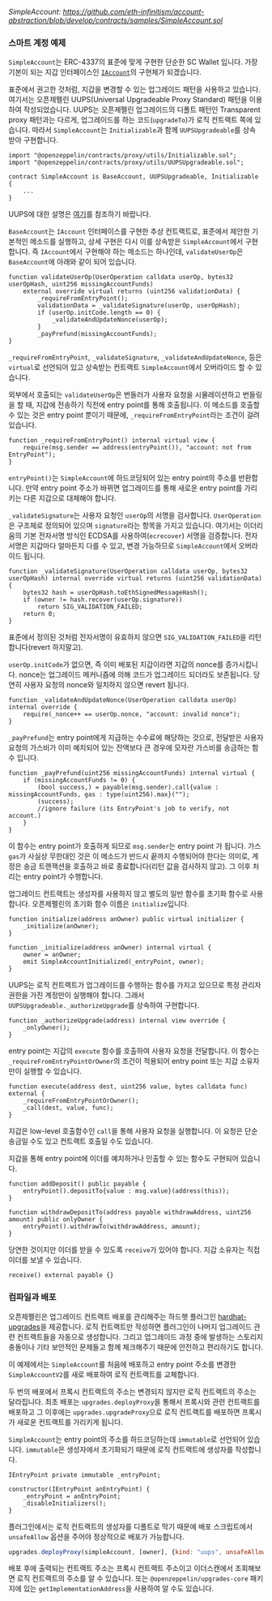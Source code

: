 *SimpleAccount: https://github.com/eth-infinitism/account-abstraction/blob/develop/contracts/samples/SimpleAccount.sol*

### 스마트 계정 예제
`SimpleAccount`는 ERC-4337의 표준에 맞게 구현한 단순한 SC Wallet 입니다. 가장 기본이 되는 지갑 인터페이스인 [`IAccount`](../contracts/interfaces/IAccount.sol)의 구현체가 되겠습니다.

표준에서 권고한 것처럼, 지갑을 변경할 수 있는 업그레이드 패턴을 사용하고 있습니다. 여기서는 오픈제펠린 UUPS(Universal Upgradeable Proxy Standard) 패턴을 이용하여 작성되었습니다. UUPS는 
오픈제펠린 업그레이드의 디폴트 패턴인 Transparent proxy 패턴과는 다르게, 업그레이드를 하는 코드(`upgradeTo`)가 로직 컨트랙트 쪽에 있습니다. 
따라서 `SimpleAccount`는 `Initializable`과 함께 `UUPSUpgradeable`를 상속 받아 구현합니다.

```solidity
import "@openzeppelin/contracts/proxy/utils/Initializable.sol";
import "@openzeppelin/contracts/proxy/utils/UUPSUpgradeable.sol";

contract SimpleAccount is BaseAccount, UUPSUpgradeable, Initializable {
    ...
}
```

UUPS에 대한 설명은 [여기](./uups.md)를 참조하기 바랍니다.  

`BaseAccount`는 `IAccount` 인터페이스를 구현한 추상 컨트랙트로, 표준에서 제안한 기본적인 메소드를 실행하고, 상세 구현은 다시 
이를 상속받은 `SimpleAccount`에서 구현합니다. 즉 `IAccount`에서 구현해야 하는 메소드는 하나인데, `validateUserOp`은 `BaseAccount`에 아래와 같이 
되어 있습니다.

```solidity
function validateUserOp(UserOperation calldata userOp, bytes32 userOpHash, uint256 missingAccountFunds)
    external override virtual returns (uint256 validationData) {
        _requireFromEntryPoint();
        validationData = _validateSignature(userOp, userOpHash);
        if (userOp.initCode.length == 0) {
            _validateAndUpdateNonce(userOp);
        }
        _payPrefund(missingAccountFunds);
}
```
`_requireFromEntryPoint`, `_validateSignature`, `_validateAndUpdateNonce`, 등은 `virtual`로 선언되어 있고 
상속받는 컨트랙트 `SimpleAccount`에서 오버라이드 할 수 있습니다.

외부에서 호출되는 `validateUserOp`은 번들러가 사용자 요청을 시뮬레이션하고 번들링을 할 때, 지갑에 전송하기 직전에 entry point를 통해 호출됩니다.
이 메소드를 호출할 수 있는 것은 entry point 뿐이기 때문에, `_requireFromEntryPoint`라는 조건이 걸려 있습니다.

```solidity
function _requireFromEntryPoint() internal virtual view {
    require(msg.sender == address(entryPoint()), "account: not from EntryPoint");
}
```
`entryPoint()`는 `SimpleAccount`에 하드코딩되어 있는 entry point의 주소를 반환합니다. 만약 entry point 주소가 바뀌면 
업그레이드를 통해 새로운 entry point를 가리키는 다른 지갑으로 대체해야 합니다.

`_validateSignature`는 사용자 요청인 `userOp`의 서명을 검사합니다. `UserOperation`은 구조체로 정의되어 있으며 `signature`라는 
항목을 가지고 있습니다. 여기서는 이더리움의 기본 전자서명 방식인 ECDSA를 사용하여(`ecrecover`) 서명을 검증합니다. 전자서명은 지갑마다 얼마든지 다를 수 있고, 변경 가능하므로 
`SimpleAccount`에서 오버라이드 됩니다.

```solidity
function _validateSignature(UserOperation calldata userOp, bytes32 userOpHash) internal override virtual returns (uint256 validationData) {
    bytes32 hash = userOpHash.toEthSignedMessageHash();
    if (owner != hash.recover(userOp.signature))
        return SIG_VALIDATION_FAILED;
    return 0;
}
```
표준에서 정의된 것처럼 전자서명이 유효하지 않으면 `SIG_VALIDATION_FAILED`을 리턴합니다(revert 하지말고).  

`userOp.initCode`가 없으면, 즉 이미 배포된 지갑이라면 지갑의 nonce를 증가시킵니다. nonce는 업그레이드 메커니즘에 의해 코드가 업그레이드 되더라도 보존됩니다.
당연히 사용자 요청의 nonce와 일치하지 않으면 revert 됩니다.

```solidity
function _validateAndUpdateNonce(UserOperation calldata userOp) internal override {
    require(_nonce++ == userOp.nonce, "account: invalid nonce");
}
```

`_payPrefund`는 entry point에게 지급하는 수수료에 해당하는 것으로, 전달받은 사용자 요청의 가스비가 이미 예치되어 있는 
잔액보다 큰 경우에 모자란 가스비를 송금하는 함수 입니다.

```solidity
function _payPrefund(uint256 missingAccountFunds) internal virtual {
    if (missingAccountFunds != 0) {
        (bool success,) = payable(msg.sender).call{value : missingAccountFunds, gas : type(uint256).max}("");
        (success);
        //ignore failure (its EntryPoint's job to verify, not account.)
    }
}
```

이 함수는 entry point가 호출하게 되므로 `msg.sender`는 entry point 가 됩니다. 가스 `gas`가 사실상 무한대인 것은 
이 메소드가 반드시 끝까지 수행되어야 한다는 의미로, 계정은 송금 트랜잭션을 호출하고 바로 종료합니다(리턴 값을 검사하지 않고). 그 이후 처리는 entry point가 수행합니다.

업그레이드 컨트랙트는 생성자를 사용하지 않고 별도의 일반 함수를 초기화 함수로 사용합니다. 오픈제펠린의 초기화 함수 이름은
`initialize`입니다.

```solidity
function initialize(address anOwner) public virtual initializer {
    _initialize(anOwner);
}

function _initialize(address anOwner) internal virtual {
    owner = anOwner;
    emit SimpleAccountInitialized(_entryPoint, owner);
}
```

UUPS는 로직 컨트랙트가 업그레이드를 수행하는 함수를 가지고 있으므로 특정 관리자 권한을 가진 계정만이 실행해야 합니다. 그래서
`UUPSUpgradeable._authorizeUpgrade`를 상속하여 구현합니다.

```solidity
function _authorizeUpgrade(address) internal view override {
    _onlyOwner();
}
```

entry point는 지갑의 `execute` 함수를 호출하여 사용자 요청을 전달합니다. 이 함수는 `_requireFromEntryPointOrOwner`의 조건이 
적용되어 entry point 또는 지갑 소유자만이 실행할 수 있습니다. 

```solidity
function execute(address dest, uint256 value, bytes calldata func) external {
    _requireFromEntryPointOrOwner();
    _call(dest, value, func);
}
```
지갑은 low-level 호출함수인 `call`을 통해 사용자 요청을 실행합니다. 이 요청은 단순 송금일 수도 있고 컨트랙트 호출일 수도 있습니다.

지갑을 통해 entry point에 이더를 예치하거나 인출할 수 있는 함수도 구현되어 있습니다.  

```solidity
function addDeposit() public payable {
    entryPoint().depositTo{value : msg.value}(address(this));
}

function withdrawDepositTo(address payable withdrawAddress, uint256 amount) public onlyOwner {
    entryPoint().withdrawTo(withdrawAddress, amount);
}
```
당연한 것이지만 이더를 받을 수 있도록 `receive`가 있어야 합니다. 지갑 소유자는 직접 이더를 보낼 수 있습니다.

```solidity
receive() external payable {}
```

### 컴파일과 배포

오픈제펠린은 업그레이드 컨트랙트 배포를 관리해주는 하드햇 플러그인 [hardhat-upgrades](https://docs.openzeppelin.com/upgrades-plugins/1.x/)을 
제공합니다. 로직 컨트랙트만 작성하면 플러그인이 나머지 업그레이드 관련 컨트랙트들을 자동으로 생성합니다. 그리고
업그레이드 과정 중에 발생하는 스토리지 충돌이나 기타 보안적인 문제들고 함께 체크해주기 때문에 안전하고 편리하기도 합니다. 

이 예제에서는 `SimpleAccount`를 처음에 배포하고 entry point 주소를 변경한 `SimpleAccountV2`를 새로 배포하여 
로직 컨트랙트를 교체합니다.

두 번의 배포에서 프록시 컨트랙트의 주소는 변경되지 않지만 로직 컨트랙트의 주소는 달라집니다. 최초 배포는 `upgrades.deployProxy`을 통해서 프록시와 
관련 컨트랙트를 배포하고 그 이후에는 `upgrades.upgradeProxy`으로 로직 컨트랙트를 배포하면 프록시가 새로운 컨트랙트를 가리키게 됩니다.

`SimpleAccount`는 entry point의 주소를 하드코딩하는데 `immutable`로 선언되어 있습니다. `immutable`은 생성자에서 초기화되기 때문에 
로직 컨트랙트에 생성자를 작성합니다.  

```solidity
IEntryPoint private immutable _entryPoint;

constructor(IEntryPoint anEntryPoint) {
    _entryPoint = anEntryPoint;
    _disableInitializers();
}
```

플러그인에서는 로직 컨트랙트의 생성자를 디폴트로 막기 때문에 배포 스크립트에서 `unsafeAllow` 옵션을 주어야 정상적으로 배포가 가능합니다.

```javascript
upgrades.deployProxy(simpleAccount, [owner], {kind: "uups", unsafeAllow: ["constructor","state-variable-immutable"], constructorArgs: [ENTRY_POINT]})
```

배포 후에 출력되는 컨트랙트 주소는 프록시 컨트랙트 주소이고 이더스캔에서 조회해보면 로직 컨트랙트의 주소를 알 수 있습니다.
또는 `@openzeppelin/upgrades-core` 패키지에 있는 `getImplementationAddress`을 사용하여 알 수도 있습니다.

